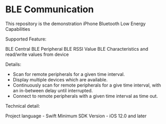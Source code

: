 # BLE Communication

This repository is the demonstration iPhone Bluetooth Low Energy Capabilities


Supported Feature:

BLE Central
BLE Peripheral
BLE RSSI Value
BLE Characteristics and read/write values from device

Details: 

- Scan for remote peripherals for a given time interval.
- Display multiple devices which are available.
- Continuously scan for remote peripherals for a give time interval, with an in-between delay until interrupted.
- Connect to remote peripherals with a given time interval as time out.

Technical detail:

Project language - Swift
Minimum SDK Version - iOS 12.0 and later








